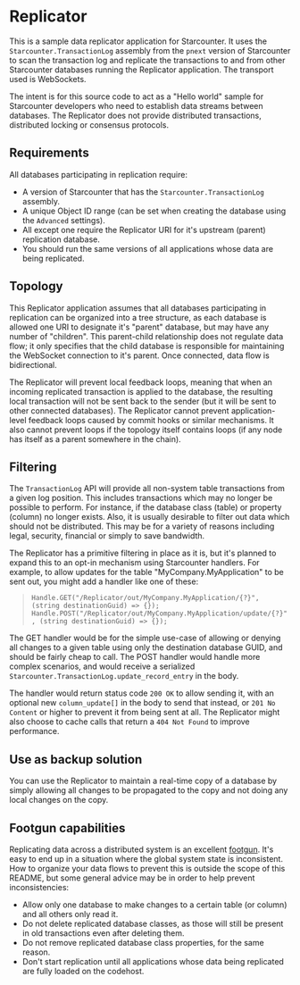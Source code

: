# Replicator

This is a sample data replicator application for Starcounter. It uses the `Starcounter.TransactionLog` assembly from the `pnext` version of Starcounter to scan the transaction log and replicate the transactions to and from other Starcounter databases running the Replicator application. The transport used is WebSockets.

The intent is for this source code to act as a "Hello world" sample for Starcounter developers who need to establish data streams between databases. The Replicator does not provide distributed transactions, distributed locking or consensus protocols.

## Requirements

All databases participating in replication require:
* A version of Starcounter that has the `Starcounter.TransactionLog` assembly.
* A unique Object ID range (can be set when creating the database using the `Advanced` settings).
* All except one require the Replicator URI for it's upstream (parent) replication database.
* You should run the same versions of all applications whose data are being replicated.

## Topology

This Replicator application assumes that all databases participating in replication can be organized into a tree structure, as each database is allowed one URI to designate it's "parent" database, but may have any number of "children". This parent-child relationship does not regulate data flow; it only specifies that the child database is responsible for maintaining the WebSocket connection to it's parent. Once connected, data flow is bidirectional.

The Replicator will prevent local feedback loops, meaning that when an incoming replicated transaction is applied to the database, the resulting local transaction will not be sent back to the sender (but it will be sent to other connected databases). The Replicator cannot prevent application-level feedback loops caused by commit hooks or similar mechanisms. It also cannot prevent loops if the topology itself contains loops (if any node has itself as a parent somewhere in the chain).

## Filtering

The `TransactionLog` API will provide all non-system table transactions from a given log position. This includes transactions which may no longer be possible to perform. For instance, if the database class (table) or property (column) no longer exists. Also, it is usually desirable to filter out data which should not be distributed. This may be for a variety of reasons including legal, security, financial or simply to save bandwidth.

The Replicator has a primitive filtering in place as it is, but it's planned to expand this to an opt-in mechanism using Starcounter handlers. For example, to allow updates for the table "MyCompany.MyApplication" to be sent out, you might add a handler like one of these:

> `Handle.GET("/Replicator/out/MyCompany.MyApplication/{?}", (string destinationGuid) => {});`
> `Handle.POST("/Replicator/out/MyCompany.MyApplication/update/{?}", (string destinationGuid) => {});`

The GET handler would be for the simple use-case of allowing or denying all changes to a given table using only the destination database GUID, and should be fairly cheap to call. The POST handler would handle more complex scenarios, and would receive a serialized `Starcounter.TransactionLog.update_record_entry` in the body.

The handler would return status code `200 OK` to allow sending it, with an optional new `column_update[]` in the body to send that instead, or `201 No Content` or higher to prevent it from being sent at all. The Replicator might also choose to cache calls that return a `404 Not Found` to improve performance.

## Use as backup solution

You can use the Replicator to maintain a real-time copy of a database by simply allowing all changes to be propagated to the copy and not doing any local changes on the copy.

## Footgun capabilities

Replicating data across a distributed system is an excellent [footgun](http://www.urbandictionary.com/define.php?term=footgun). It's easy to end up in a situation where the global system state is inconsistent. How to organize your data flows to prevent this is outside the scope of this README, but some general advice may be in order to help prevent inconsistencies:
* Allow only one database to make changes to a certain table (or column) and all others only read it.
* Do not delete replicated database classes, as those will still be present in old transactions even after deleting them.
* Do not remove replicated database class properties, for the same reason.
* Don't start replication until all applications whose data being replicated are fully loaded on the codehost.
